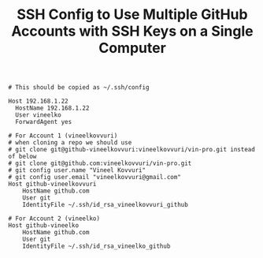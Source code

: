 ﻿---
title: "SSH Config to Use Multiple GitHub Accounts with SSH Keys on a Single Computer"
tags: ['Windows', 'SSH', 'WindowsSetup']
---

```text
# This should be copied as ~/.ssh/config

Host 192.168.1.22
  HostName 192.168.1.22
  User vineelko
  ForwardAgent yes

# For Account 1 (vineelkovvuri)
# when cloning a repo we should use
# git clone git@github-vineelkovvuri:vineelkovvuri/vin-pro.git instead of below
# git clone git@github.com:vineelkovvuri/vin-pro.git
# git config user.name "Vineel Kovvuri"
# git config user.email "vineelkovvuri@gmail.com"
Host github-vineelkovvuri
    HostName github.com
    User git
    IdentityFile ~/.ssh/id_rsa_vineelkovvuri_github

# For Account 2 (vineelko)
Host github-vineelko
    HostName github.com
    User git
    IdentityFile ~/.ssh/id_rsa_vineelko_github


```